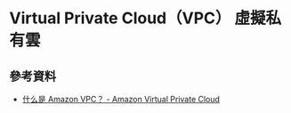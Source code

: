 # Virtual Private Cloud（VPC） 虛擬私有雲


## 參考資料
* [什么是 Amazon VPC？ - Amazon Virtual Private Cloud](https://docs.aws.amazon.com/zh_cn/AmazonVPC/latest/UserGuide/VPC_Introduction.html)